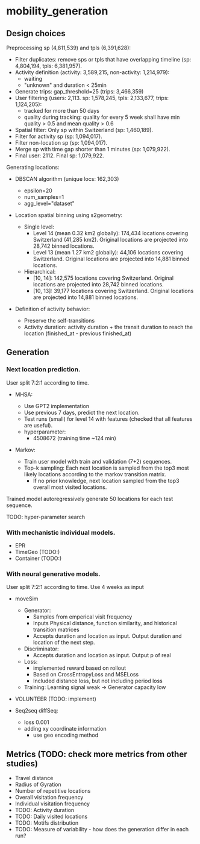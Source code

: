 # mobility_generation

## Design choices

Preprocessing sp (4,811,539) and tpls (6,391,628):
- Filter duplicates: remove sps or tpls that have overlapping timeline (sp: 4,804,194, tpls: 6,381,957). 
- Activity definition (activity: 3,589,215, non-activity: 1,214,979):
    - waiting
    - "unknown" and duration < 25min
- Generate trips: gap_threshold=25 (trips: 3,466,359)
- User filtering (users: 2,113. sp: 1,578,245, tpls: 2,133,677, trips: 1,124,205):
    - tracked for more than 50 days
    - quality during tracking: quality for every 5 week shall have min quality > 0.5 and mean quality > 0.6 
- Spatial filter: Only sp within Switzerland (sp: 1,460,189).
- Filter for activity sp (sp: 1,094,017). 
- Filter non-location sp (sp: 1,094,017). 
- Merge sp with time gap shorter than 1 minutes (sp: 1,079,922).
- Final user: 2112. Final sp: 1,079,922.

Generating locations:
- DBSCAN algorithm (unique locs: 162,303)
    - epsilon=20
    - num_samples=1
    - agg_level="dataset"
- Location spatial binning using s2geometry: 
    - Single level:
        - Level 14 (mean 0.32 km2 globally): 174,434 locations covering Switzerland (41,285 km2). Original locations are projected into 28,742 binned locations.
        - Level 13 (mean 1.27 km2 globally): 44,106 locations covering Switzerland. Original locations are projected into 14,881 binned locations.
    - Hierarchical: 
        - [10, 14]: 142,575 locations covering Switzerland. Original locations are projected into 28,742 binned locations.
        - [10, 13]: 39,177 locations covering Switzerland. Original locations are projected into 14,881 binned locations.
        
- Definition of activity behavior:
    - Preserve the self-transitions
    - Activity duration: activity duration + the transit duration to reach the location (finished_at - previous finished_at)

## Generation

### Next location prediction. 

User split 7:2:1 according to time.

- MHSA: 
    - Use GPT2 implementation
    - Use previous 7 days, predict the next location. 
    - Test runs (small) for level 14 with features (checked that all features are useful).
    - hyperparameter:
        - 4508672 (training time ~124 min)

- Markov: 
    - Train user model with train and validation (7+2) sequences. 
    - Top-k sampling: Each next location is sampled from the top3 most likely locations according to the markov transition matrix. 
        - If no prior knowledge, next location sampled from the top3 overall most visited locations.


Trained model autoregressively generate 50 locations for each test sequence. 

TODO: hyper-parameter search

### With mechanistic individual models. 

- EPR
- TimeGeo (TODO:)
- Container (TODO:)

### With neural generative models.

User split 7:2:1 according to time.
Use 4 weeks as input

- moveSim
    - Generator: 
        - Samples from emperical visit frequency
        - Inputs Physical distance, function similarity, and historical transition matrices
        - Accepts duration and location as input. Output duration and location of the next step. 
    - Discriminator:
        - Accepts duration and location as input. Output p of real
    - Loss:
        - implemented reward based on rollout
        - Based on CrossEntropyLoss and MSELoss
        - Included distance loss, but not including period loss
    - Training:
        Learning signal weak -> Generator capacity low

- VOLUNTEER (TODO: implement)

- Seq2seq diffSeq:
    - loss 0.001
    - adding xy coordinate information
        - use geo encoding method


## Metrics (TODO: check more metrics from other studies)

- Travel distance 
- Radius of Gyration
- Number of repetitive locations
- Overall visitation frequency
- Individual visitation frequency
- TODO: Activity duration
- TODO: Daily visited locations
- TODO: Motifs distribution
- TODO: Measure of variability - how does the generation differ in each run?
